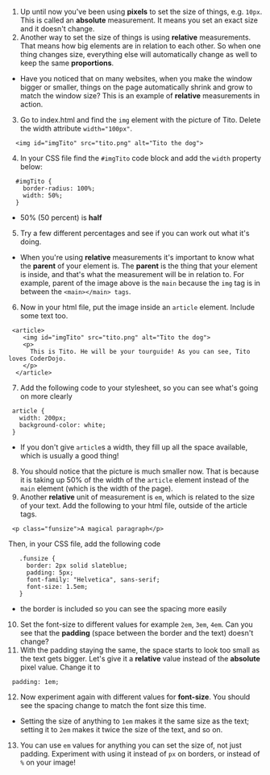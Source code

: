 1. Up until now you've been using **pixels** to set the size of things, e.g. `10px`. This is called an **absolute** measurement. It means you set an exact size and it doesn't change.
2. Another way to set the size of things is using **relative** measurements. That means how big elements are in relation to each other. So when one thing changes size, everything else will automatically change as well to keep the same **proportions**. 
 * Have you noticed that on many websites, when you make the window bigger or smaller, things on the page automatically shrink and grow to match the window size? This is an example of **relative** measurements in action.
3. Go to index.html and find the `img` element with the picture of Tito. Delete the width attribute `width="100px"`.
  ```
    <img id="imgTito" src="tito.png" alt="Tito the dog">
  ``` 
4. In your CSS file find the `#imgTito` code block and add the `width` property below:
  ```
    #imgTito {
      border-radius: 100%;
      width: 50%;
    }
  ```
 * 50% (50 percent) is **half**
5. Try a few different percentages and see if you can work out what it's doing.
 * When you're using **relative** measurements it's important to know what the **parent** of your element is. The **parent** is the thing that your element is inside, and that's what the measurement will be in relation to. For example, parent of the image above is the `main` because the `img` tag is in between the `<main></main> tags`.
6. Now in your html file, put the image inside an `article` element. Include some text too. 
 ```
  <article>
     <img id="imgTito" src="tito.png" alt="Tito the dog">  		
     <p>
       This is Tito. He will be your tourguide! As you can see, Tito loves CoderDojo.
     </p>
   </article>
  ```
7. Add the following code to your stylesheet, so you can see what's going on more clearly
 ```
  article {
    width: 200px;
    background-color: white;
  }
 ```
 * If you don't give `article`s a width, they fill up all the space available, which is usually a good thing!
8. You should notice that the picture is much smaller now. That is because it is taking up 50% of the width of the `article` element instead of the `main` element (which is the width of the page).
9. Another **relative** unit of measurement is `em`, which is related to the size of your text. Add the following to your html file, outside of the article tags.
 ```
  <p class="funsize">A magical paragraph</p>
 ```
 Then, in your CSS file, add the following code
 ```
    .funsize {
      border: 2px solid slateblue;
      padding: 5px;
      font-family: "Helvetica", sans-serif;
      font-size: 1.5em;
    }
 ```
 * the border is included so you can see the spacing more easily
10. Set the font-size to different values for example `2em`, `3em`, `4em`. Can you see that the **padding** (space between the border and the text) doesn't change?
11. With the padding staying the same, the space starts to look too small as the text gets bigger. Let's give it a **relative** value instead of the **absolute** pixel value. Change it to
 ```
  padding: 1em;
 ```
12. Now experiment again with different values for **font-size**. You should see the spacing change to match the font size this time.
 * Setting the size of anything to `1em` makes it the same size as the text; setting it to `2em` makes it twice the size of the text, and so on.
13. You can use `em` values for anything you can set the size of, not just padding. Experiment with using it instead of `px` on borders, or instead of `%` on your image!

